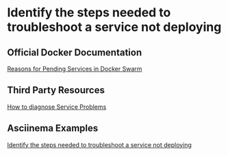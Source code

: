 # Identify the steps needed to troubleshoot a service not deploying

## Official Docker Documentation
[Reasons for Pending Services in Docker Swarm](https://docs.docker.com/engine/swarm/how-swarm-mode-works/services/#pending-services)

## Third Party Resources
[How to diagnose Service Problems](https://stackoverflow.com/a/41658522)

## Asciinema Examples
[Identify the steps needed to troubleshoot a service not deploying](https://asciinema.org/a/jwoYTaAYr4LEqhYBuRkEI9ets)
